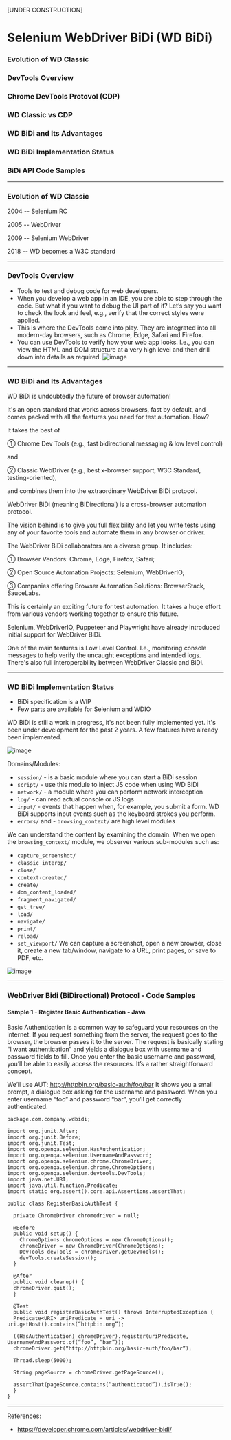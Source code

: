 [UNDER CONSTRUCTION]


# Selenium WebDriver BiDi (WD BiDi)

### Evolution of WD Classic
### DevTools Overview
### Chrome DevTools Protovol (CDP)
### WD Classic vs CDP
### WD BiDi and Its Advantages
### WD BiDi Implementation Status
### BiDi API Code Samples

----

### Evolution of WD Classic

2004 -- Selenium RC

2005 -- WebDriver

2009 -- Selenium WebDriver

2018 -- WD becomes a W3C standard

----

### DevTools Overview

- Tools to test and debug code for web developers.
- When you develop a web app in an IDE, you are able to step through the code. But what if you want to debug the UI part of it? Let’s say you want to check the look and feel, e.g., verify that the correct styles were applied.
- This is where the DevTools come into play. They are integrated into all modern-day browsers, such as Chrome, Edge, Safari and Firefox.
- You can use DevTools to verify how your web app looks. I.e., you can view the HTML and DOM structure at a very high level and then drill down into details as required.
![image](https://github.com/lana-20/selenium-webdriver-bidi/assets/70295997/2f481d75-8c32-4967-96e1-aa17bf8e5a68)

----

### WD BiDi and Its Advantages
WD BiDi is undoubtedly the future of browser automation!

It's an open standard that works across browsers, fast by default, and comes packed with all the features you need for test automation. How?

It takes the best of 

① Chrome Dev Tools (e.g., fast bidirectional messaging & low level control)

and 

② Classic WebDriver  (e.g., best x-browser support, W3C Standard, testing-oriented),

and combines them into the extraordinary WebDriver BiDi protocol.

WebDriver BiDi (meaning BiDirectional) is a cross-browser automation protocol.

The vision behind is to give you full flexibility and let you write tests using any of your favorite tools and automate them in any browser or driver.

The WebDriver BiDi collaborators are a diverse group. It includes:

① Browser Vendors: Chrome, Edge, Firefox, Safari;

② Open Source Automation Projects: Selenium, WebDriverIO;

③ Companies offering Browser Automation Solutions: BrowserStack, SauceLabs.

This is certainly an exciting future for test automation. It takes a huge effort from various vendors working together to ensure this future.

Selenium, WebDriverIO, Puppeteer and Playwright have already introduced initial support for WebDriver BiDi.

One of the main features is Low Level Control. I.e., monitoring console messages to help verify the uncaught exceptions and intended logs. There's also full interoperability between WebDriver Classic and BiDi.
____

### WD BiDi Implementation Status

- BiDi specification is a WIP
- Few [parts](https://www.selenium.dev/documentation/webdriver/bidirectional/bidirectional_w3c/) are available for Selenium and WDIO

WD BiDi is still a work in progress, it's not been fully implemented yet. It's been under development for the past 2 years. A few features have already been implemented.

![image](https://github.com/lana-20/selenium-webdriver-bidi/assets/70295997/e205ab4d-a0b6-4775-a18b-d316ab0a1ca7)

Domains/Modules:
- <code>session/</code> - is a basic module where you can start a BiDi session
- <code>script/</code> - use this module to inject JS code when using WD BiDi
- <code>network/</code> - a module where you can perform network interception
- <code>log/</code> - can read actual console or JS logs
- <code>input/</code> - events that happen when, for example, you submit a form. WD BiDi supports input events such as the keyboard strokes you perform.
- <code>errors/</code> and - <code>browsing_context/</code> are high level modules

We can understand the content by examining the domain. When we open the <code>browsing_context/</code> module, we observer various sub-modules such as:
- <code>capture_screenshot/</code>
- <code>classic_interop/</code>
- <code>close/</code>
- <code>context-created/</code>
- <code>create/</code>
- <code>dom_content_loaded/</code>
- <code>fragment_navigated/</code>
- <code>get_tree/</code>
- <code>load/</code>
- <code>navigate/</code>
- <code>print/</code>
- <code>reload/</code>
- <code>set_viewport/</code>
We can capture a screenshot, open a new browser, close it, create a new tab/window, navigate to a URL, print pages, or save to PDF, etc.


![image](https://github.com/lana-20/selenium-webdriver-bidi/assets/70295997/3a498c85-59bd-4649-b357-ab65c8c0a4f7)


----

### WebDriver Bidi (BiDirectional) Protocol - Code Samples

#### Sample 1 - Register Basic Authentication - Java

Basic Authentication is a common way to safeguard your resources on the internet.
If you request something from the server, the request goes to the browser, the browser passes it to the server. The request is basically stating “I want authentication” and yields a dialogue box with username and password fields to fill. Once you enter the basic username and password, you’ll be able to easily access the resources. It’s a rather straightforward concept. 

We’ll use AUT: http://httpbin.org/basic-auth/foo/bar
It shows you a small prompt, a dialogue box asking for the username and password. When you enter username “foo” and password “bar”, you’ll get correctly authenticated.
    
    package.com.company.wdbidi;
    
    import org.junit.After;
    import org.junit.Before;
    import org.junit.Test;
    import org.openqa.selenium.HasAuthentication;
    import org.openqa.selenium.UsernameAndPassword;
    import org.openqa.selenium.chrome.ChromeDriver;
    import org.openqa.selenium.chrome.ChromeOptions;
    import org.openqa.selenium.devtools.DevTools;
    import java.net.URI;
    import java.util.function.Predicate;
    import static org.assert().core.api.Assertions.assertThat;
    
    public class RegisterBasicAuthTest {
    
      private ChromeDriver chromedriver = null;
    
      @Before
      public void setup() {
        ChromeOptions chromeOptions = new ChromeOptions();
        chromeDriver = new ChromeDriver(ChromeOptions);
        DevTools devTools = chromeDriver.getDevTools();
        devTools.createSession();
      }
    
      @After
      public void cleanup() {
      chromeDriver.quit();
      }
    
      @Test
      public void registerBasicAuthTest() throws InterruptedException {
      Predicate<URI> uriPredicate = uri -> uri.getHost().contains(“httpbin.org”);
    	
      ((HasAuthentication) chromeDriver).register(uriPredicate, UsernameAndPassword.of(“foo”, “bar”));
      chromeDriver.get(“http://httpbin.org/basic-auth/foo/bar”);
    
      Thread.sleep(5000);
    
      String pageSource = chromeDriver.getPageSource();
    
      assertThat(pageSource.contains(“authenticated”)).isTrue();
      }
    }

____

References:
- https://developer.chrome.com/articles/webdriver-bidi/





